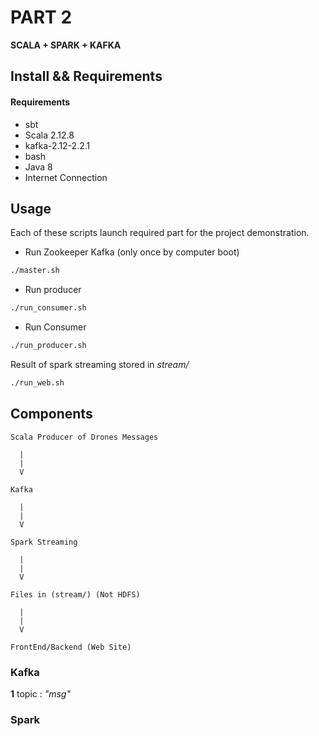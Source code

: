 # PART 2


**SCALA + SPARK + KAFKA**

## Install && Requirements

#### Requirements

* sbt
* Scala 2.12.8
* kafka-2.12-2.2.1
* bash
* Java 8
* Internet Connection


## Usage


Each of these scripts launch required part for the project
demonstration.

* Run Zookeeper Kafka (only once by computer boot)

```sh
./master.sh
```

* Run producer

```sh
./run_consumer.sh
```


* Run Consumer

```sh
./run_producer.sh
```

Result of spark streaming stored in *stream/*

```sh
./run_web.sh
```


## Components


```
Scala Producer of Drones Messages
  
  |
  |
  V

Kafka
  
  |
  |
  V

Spark Streaming
  
  |
  |
  V

Files in (stream/) (Not HDFS)

  |
  |
  V

FrontEnd/Backend (Web Site)
```

### Kafka

**1** topic : *"msg"*

### Spark



